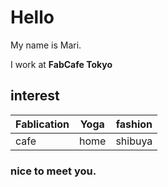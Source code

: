 # Hello


My name is Mari.

I work at __FabCafe Tokyo__

## interest 
Fablication | Yoga | fashion
--- | --- | ---
cafe | home | shibuya

### nice to meet you.
